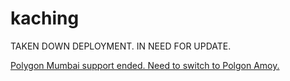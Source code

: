 # kaching
TAKEN DOWN DEPLOYMENT. IN NEED FOR UPDATE.

[Polygon Mumbai support ended. Need to switch to Polgon Amoy.](https://www.alchemy.com/blog/polygon-mumbai-testnet-deprecation)
